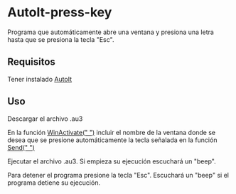 # AutoIt-press-key

Programa que automáticamente abre una ventana y presiona una letra hasta que se presiona la tecla "Esc".

## Requisitos

Tener instalado [AutoIt](https://www.autoitscript.com)

## Uso

Descargar el archivo .au3

En la función [WinActivate(" ")](https://www.autoitscript.com/autoit3/docs/functions/WinActivate.htm) incluir el nombre de la ventana donde se desea que se presione automáticamente la tecla señalada en la función [Send(" ")](https://www.autoitscript.com/autoit3/docs/functions/Send.htm)

Ejecutar el archivo .au3. Si empieza su ejecución escuchará un "beep".

Para detener el programa presione la tecla "Esc". Escuchará un "beep" si el programa detiene su ejecución.
